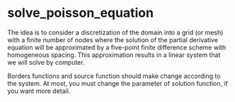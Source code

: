 # solve_poisson_equation
The idea is to consider a discretization of the domain into a grid (or mesh) with a finite number of nodes where the solution of the partial derivative equation will be approximated by a five-point finite difference scheme with homogeneous spacing.
This approximation results in a linear system that we will solve by computer.

Borders functions and source function should make change according to the system. At most, you must change the parameter of solution function, if you want more detail. 
